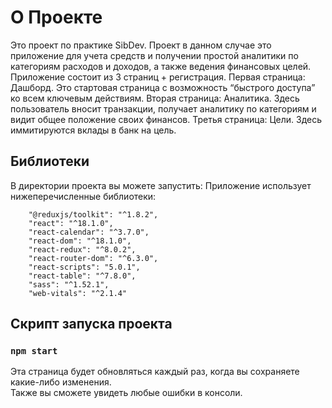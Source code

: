 # О Проекте

Это проект по практике SibDev. Проект в данном случае это приложение для учета средств и получении простой аналитики по категориям расходов и доходов, а также ведения финансовых целей. Приложение состоит из 3 страниц + регистрация.
Первая страница: Дашборд. Это стартовая страница с возможность “быстрого доступа” ко всем ключевым действиям.
Вторая страница: Аналитика. Здесь пользователь вносит транзакции, получает аналитику по категориям и видит общее положение своих финансов.
Третья страница: Цели. Здесь иммитируются вклады в банк на цель.

## Библиотеки

В директории проекта вы можете запустить:
Приложение использует нижеперечисленные библиотеки:

        "@reduxjs/toolkit": "^1.8.2",
        "react": "^18.1.0",
        "react-calendar": "^3.7.0",
        "react-dom": "^18.1.0",
        "react-redux": "^8.0.2",
        "react-router-dom": "^6.3.0",
        "react-scripts": "5.0.1",
        "react-table": "^7.8.0",
        "sass": "^1.52.1",
        "web-vitals": "^2.1.4"

## Скрипт запуска проекта

### `npm start`

Эта страница будет обновляться каждый раз, когда вы сохраняете какие-либо изменения.\
Также вы сможете увидеть любые ошибки в консоли.
